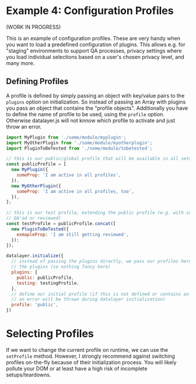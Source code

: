 # Example 4: Configuration Profiles
(WORK IN PROGRESS)

This is an example of configuration profiles. These are very handy when you want to load a predefined configuration of plugins. This allows e.g. for "staging" environments to support QA processes, privacy settings where you load individual selections based on a user's chosen privacy level, and many more.

## Defining Profiles
A profile is defined by simply passing an object with key/value pairs to the `plugins` option on initialization. So instead of passing an Array with plugins you pass an object that contains the "profile objects". Additionally you have to define the name of profile to be used, using the `profile` option. Otherwise datalayer.js will not knnow which profile to activate and just throw an error.

```javascript
import MyPlugin from './some/module/myplugin';
import MyOtherPlugin from './some/module/myotherplugin';
import PluginToBeTested from './some/module/tobetested';

// this is our public/global profile that will be available in all setups
const publicProfile = [
  new MyPlugin({
    someProp: 'I am active in all profiles',
  }),
  new MyOtherPlugin({
    someProp: 'I am active in all profiles, too',
  }),
];

// this is our test profile, extending the public profile (e.g. with some plugin(s) to be manually
// QA'ed or reviewed)
const testProfile = publicProfile.concat([
  new PluginToBeTested({
    exmapleProp: 'I am still getting reviewed',
  });
]);

datalayer.initialize({
  // instead of passing the plugins directly, we pass our profiles here which then contains
  // the plugins (so nothing fancy here)
  plugins: {
    public: publicProfile,
    testing: testingProfile,
  },
  // define our initial profile (if this is not defined or contains an unknown profile,
  // an error will be thrown during datalayer initialization)
  profile: 'public',
})
```

# Selecting Profiles
If we want to change the current profile on runtime, we can use the `setProfile` method. However, I strongly recommend against switching profiles on-the-fly because of their initialization process. You will likely pollute your DOM or at least have a high risk of incomplete setups/teardowns.
